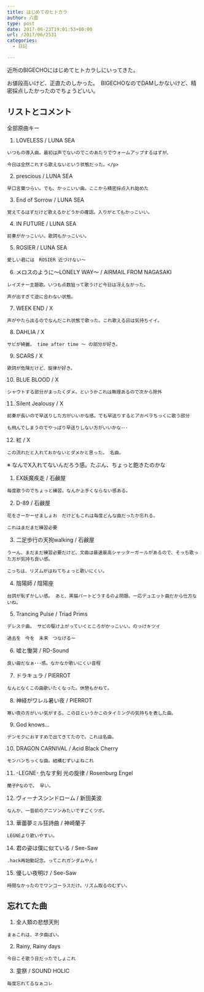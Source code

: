```yaml
---
title: はじめてのヒトカラ
author: 八雲
type: post
date: 2017-06-23T19:01:53+00:00
url: /2017/06/2531
categories:
  - 日記

---
```

近所のBIGECHOにはじめてヒトカラしにいってきた。
  
お値段高いけど、正直たのしかった。　BIGECHOなのでDAMしかないけど、精密採点したかったのでちょうどいい。

## リストとコメント

全部原曲キー

  1. LOVELESS / LUNA SEA
  
    いつもの導入曲。最初は声でないのでこのあたりでウォームアップするはずが、
  
    今日は全然これすら歌えないという状態だった。</p> 
  2. prescious / LUNA SEA
  
    早口言葉つらい。でも、かっこいい曲。ここから精密採点入れ始めた

  3. End of Sorrow / LUNA SEA
  
    覚えてるはずだけど歌えるかどうかの確認。入りがとてもかっこいい。

  4. IN FUTURE / LUNA SEA
  
    前奏がかっこいい。歌詞もかっこいい。

  5. ROSIER / LUNA SEA
  
    愛しい君には　ROSIER 近づけない〜

  6. メロスのように～LONELY WAY～ / AIRMAIL FROM NAGASAKI
  
    レイズナー主題歌。いつも点数狙って歌うけど今日は冴えなかった。
  
    声が出すぎて逆に合わない状態。

  7. WEEK END / X
  
    声がやたら出るのでなんだこれ状態で歌った。これ歌える日は気持ちイイ。

  8. DAHLIA / X
  
    サビが綺麗。 time after time 〜 の部分が好き。

  9. SCARS / X
  
    歌詞が危険だけど、旋律が好き。

 10. BLUE BLOOD / X
  
    シャウトする部分がまったくダメ。というかこれは無理あるので次から除外

 11. Silent Jealousy / X
  
    前奏が長いので早送りした方がいいかな感。でも早送りするとアカペラちっくに歌う部分
  
    も飛んでしまうのでやっぱり早送りしない方がいいかな･･･

 12. 紅 / X
  
    この流れだと入れておかないとダメかと思った。 名曲。

※ なんでX入れてないんだろう感。たぶん、ちょっと飽きたのかな

  1. EX妖魔疾走 / 石鹸屋
  
    毎度歌うのでちょっと練習。なんか上手くならない感ある。

  2. D-89 / 石鹸屋
  
    花をさーかーせましょお　だけどもこれは毎度どんな曲だったか忘れる。
  
    これはまだまだ練習必要

  3. 二足歩行の天狗walking / 石鹸屋
  
    うーん、まだまだ練習必要だけど、文曲は最速最高シャッターガールがあるので、そっち歌った方が気持ち良い感。
  
    こっちは、リズムがはねてちょっと歌いにくい。

  4. 陰陽師 / 陰陽座
  
    台詞が恥ずかしい感。 あと、黒猫パートどうするのよ問題。一応デュエット曲だから仕方ないね。

  5. Trancing Pulse / Triad Prims
  
    デレステ曲。 サビの駆け上がっていくところがかっこいい。のっけキツイ
  
    過去を　今を　未来　つなげるー

  6. 嘘と慟哭 / RD-Sound
  
    良い曲だなぁ･･･感。なかなか歌いにくい音程

  7. ドラキュラ / PIERROT
  
    なんとなくこの曲歌いたくなった。休憩もかねて。

  8. 神経がワレル暑い夜 / PIERROT
  
    寒い夜の方がいい気がする。この日というかこのタイミングの気持ちを表した曲。

  9. God knows&#8230;
  
    デンモクにおすすめで出てきてたので。これは名曲。

 10. DRAGON CARNIVAL / Acid Black Cherry
  
    モンハンちっくな曲。結構むずいよねこれ

 11. -LEGNE- 仇なす剣 光の旋律 / Rosenburg Engel
  
    蘭子Pなので。 早い。

 12. ヴィーナスシンドローム / 新田美波
  
    なんか、一昔前のアニソンみたいですごくツボ。

 13. 華蕾夢ミル狂詩曲 / 神崎蘭子
  
    LEGNEより歌いやすい。

 14. 君の姿は僕に似ている / See-Saw
  
    .hack再始動記念。ってこれガンダムやん！

 15. 優しい夜明け / See-Saw
  
    時間なかったのでワンコーラスだけ。リズム取るのむずい。

## 忘れてた曲

  1. 全人類の悲想天則
  
    まぁこれは、ネタ曲ぽい。

  2. Rainy, Rainy days
  
    今日こそ歌う日だったでしょこれ

  3. 童祭 / SOUND HOLIC
  
    毎度忘れてるなぁコレ